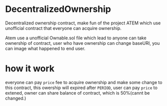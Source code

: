 # DecentralizedOwnership
Decentralized ownership contract, make fun of the project ATEM which use unofficial contract that everyone can acquire ownership.

Atem use a unofficial Ownable.sol file which lead to anyone can take ownership of contract, user who have ownership can change baseURI, you can image what happened to end user.

# how it work

everyone can pay ```price``` fee to acquire ownership and make some change to this contract, this owership will expired after ```PERIOD```, user can pay ```price``` to extened, owner can share balance of contract, which is 50%(cannt be changed.)

